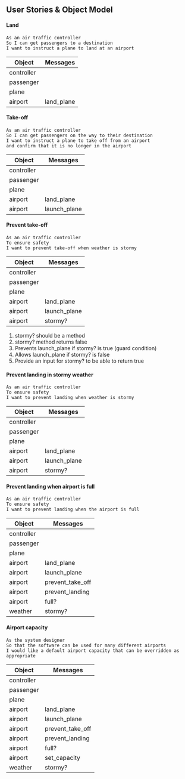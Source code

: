 ## User Stories & Object Model

#### Land

```
As an air traffic controller 
So I can get passengers to a destination 
I want to instruct a plane to land at an airport
```

Object | Messages
------------------------------- | ---------------------------------------
controller | 
passenger | 
plane | 
airport | land_plane


#### Take-off

```
As an air traffic controller 
So I can get passengers on the way to their destination 
I want to instruct a plane to take off from an airport
and confirm that it is no longer in the airport
```

Object | Messages
------------------------------- | ---------------------------------------
controller | 
passenger | 
plane | 
airport | land_plane
airport | launch_plane


#### Prevent take-off

```
As an air traffic controller 
To ensure safety 
I want to prevent take-off when weather is stormy 
```

Object | Messages
------------------------------- | ---------------------------------------
controller | 
passenger | 
plane | 
airport | land_plane
airport | launch_plane
airport | stormy?

1. stormy? should be a method
2. stormy? method returns false
3. Prevents launch_plane if stormy? is true (guard condition)
4. Allows launch_plane if stormy? is false
5. Provide an input for stormy? to be able to return true


#### Prevent landing in stormy weather

```
As an air traffic controller 
To ensure safety 
I want to prevent landing when weather is stormy 
```

Object | Messages
------------------------------- | ---------------------------------------
controller | 
passenger | 
plane | 
airport | land_plane
airport | launch_plane
airport | stormy?


#### Prevent landing when airport is full

```
As an air traffic controller 
To ensure safety 
I want to prevent landing when the airport is full 
```

Object | Messages
------------------------------- | ---------------------------------------
controller | 
passenger | 
plane | 
airport | land_plane
airport | launch_plane
airport | prevent_take_off
airport | prevent_landing
airport | full?
weather | stormy?


#### Airport capacity

```
As the system designer
So that the software can be used for many different airports
I would like a default airport capacity that can be overridden as appropriate
```

Object | Messages
------------------------------- | ---------------------------------------
controller | 
passenger | 
plane | 
airport | land_plane
airport | launch_plane
airport | prevent_take_off
airport | prevent_landing
airport | full?
airport | set_capacity
weather | stormy?
